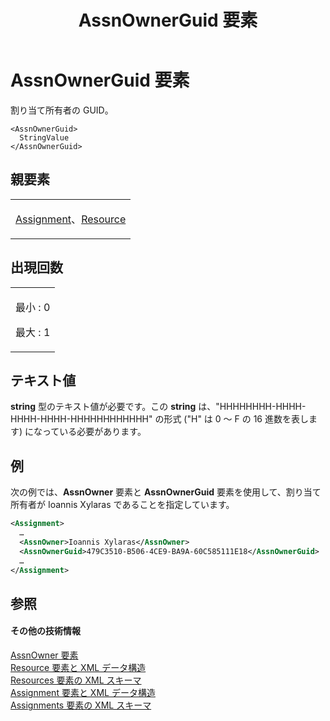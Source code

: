 ﻿---
title: AssnOwnerGuid 要素
TOCTitle: AssnOwnerGuid 要素
ms:assetid: 782ab95f-9790-4d61-9227-111841305578
ms:mtpsurl: https://msdn.microsoft.com/ja-jp/library/Bb968551(v=office.12)
ms:contentKeyID: 16740150
ms.date: 06/30/2008
mtps_version: v=office.12
dev_langs:
- xml
ms.translationtype: HT
---

# AssnOwnerGuid 要素

割り当て所有者の GUID。

    <AssnOwnerGuid>
      StringValue
    </AssnOwnerGuid>

## 親要素

<table>
<colgroup>
<col style="width: 100%" />
</colgroup>
<tbody>
<tr class="odd">
<td><p><a href="assignment-element.md">Assignment</a>、<a href="resource-element.md">Resource</a></p></td>
</tr>
</tbody>
</table>


## 出現回数


<table>
<colgroup>
<col style="width: 100%" />
</colgroup>
<tbody>
<tr class="odd">
<td><p>最小 : 0</p>
<p>最大 : 1</p></td>
</tr>
</tbody>
</table>


## テキスト値

**string** 型のテキスト値が必要です。この **string** は、"HHHHHHHH-HHHH-HHHH-HHHH-HHHHHHHHHHHH" の形式 ("H" は 0 ～ F の 16 進数を表します) になっている必要があります。

## 例

次の例では、**AssnOwner** 要素と **AssnOwnerGuid** 要素を使用して、割り当て所有者が Ioannis Xylaras であることを指定しています。

``` xml
<Assignment>
  …
  <AssnOwner>Ioannis Xylaras</AssnOwner>
  <AssnOwnerGuid>479C3510-B506-4CE9-BA9A-60C585111E18</AssnOwnerGuid>
  …
</Assignment>
```

## 参照

#### その他の技術情報

[AssnOwner 要素](assnowner-element.md)  
[Resource 要素と XML データ構造](resource-elements-and-xml-structure.md)  
[Resources 要素の XML スキーマ](xml-schema-for-the-resources-element.md)  
[Assignment 要素と XML データ構造](assignment-elements-and-xml-structure.md)  
[Assignments 要素の XML スキーマ](xml-schema-for-the-assignments-element.md)

